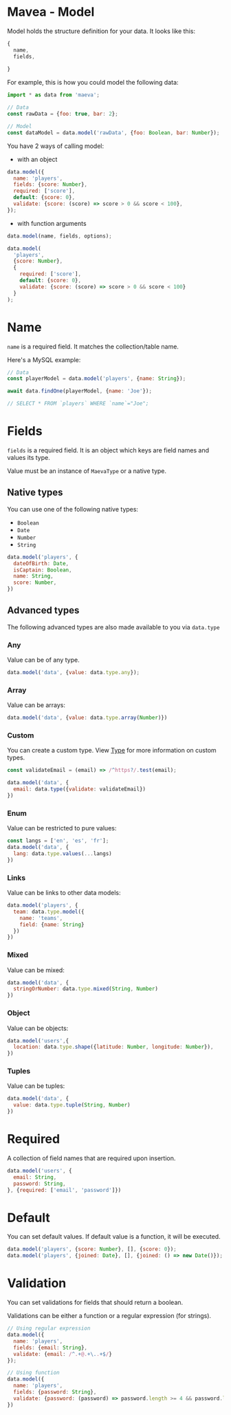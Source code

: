 Mavea - Model
===

Model holds the structure definition for your data. It looks like this:

```javascript
{
  name,
  fields,
  
}
```

For example, this is how you could model the following data:

```javascript
import * as data from 'maeva';

// Data
const rawData = {foo: true, bar: 2};

// Model
const dataModel = data.model('rawData', {foo: Boolean, bar: Number});
```

You have 2 ways of calling model:

- with an object

```javascript
data.model({
  name: 'players',
  fields: {score: Number},
  required: ['score'],
  default: {score: 0},
  validate: {score: (score) => score > 0 && score < 100},
});
```

- with function arguments

```javascript
data.model(name, fields, options);

data.model(
  'players',
  {score: Number},
  {
    required: ['score'],
    default: {score: 0},
    validate: {score: (score) => score > 0 && score < 100}
  }
);
```

# Name

`name` is a required field. It matches the collection/table name.

Here's a MySQL example:

```javascript
// Data
const playerModel = data.model('players', {name: String});

await data.findOne(playerModel, {name: 'Joe'});

// SELECT * FROM `players` WHERE `name`="Joe";
```

# Fields

`fields` is a required field. It is an object which keys are field names and values its type.

Value must be an instance of `MaevaType` or a native type.

## Native types

You can use one of the following native types:

- `Boolean`
- `Date`
- `Number`
- `String`

```javascript
data.model('players', {
  dateOfBirth: Date,
  isCaptain: Boolean,
  name: String,
  score: Number,
})
```

## Advanced types

The following advanced types are also made available to you via `data.type`

### Any

Value can be of any type.

```javascript
data.model('data', {value: data.type.any});
```

### Array

Value can be arrays:

```javascript
data.model('data', {value: data.type.array(Number)})
```

### Custom

You can create a custom type. View [Type](./Type.md) for more information on custom types.

```javascript
const validateEmail = (email) => /^https?/.test(email);

data.model('data', {
  email: data.type({validate: validateEmail})
})
```

### Enum

Value can be restricted to pure values:

```javascript
const langs = ['en', 'es', 'fr'];
data.model('data', {
  lang: data.type.values(...langs)
})
```

### Links

Value can be links to other data models:

```javascript
data.model('players', {
  team: data.type.model({
    name: 'teams',
    field: {name: String}
  })
})
```

### Mixed

Value can be mixed:

```javascript
data.model('data', {
  stringOrNumber: data.type.mixed(String, Number)
})
```

### Object

Value can be objects:

```javascript
data.model('users',{
  location: data.type.shape({latitude: Number, longitude: Number}),
})
```

### Tuples

Value can be tuples:

```javascript
data.model('data', {
  value: data.type.tuple(String, Number)
})
```

# Required

A collection of field names that are required upon insertion.

```javascript
data.model('users', {
  email: String,
  password: String,
}, {required: ['email', 'password']})
```

# Default

You can set default values. If default value is a function, it will be executed.

```javascript
data.model('players', {score: Number}, [], {score: 0});
data.model('players', {joined: Date}, [], {joined: () => new Date()});
```

# Validation

You can set validations for fields that should return a boolean.

Validations can be either a function or a regular expression (for strings).

```javascript
// Using regular expression
data.model({
  name: 'players',
  fields: {email: String},
  validate: {email: /^.+@.+\..+$/}
});

// Using function
data.model({
  name: 'players',
  fields: {password: String},
  validate: {password: (password) => password.length >= 4 && password.length <= 16},
})
```
